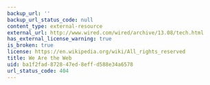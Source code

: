 ```yaml
---
backup_url: ''
backup_url_status_code: null
content_type: external-resource
external_url: http://www.wired.com/wired/archive/13.08/tech.html
has_external_license_warning: true
is_broken: true
license: https://en.wikipedia.org/wiki/All_rights_reserved
title: We Are the Web
uid: ba1f2fad-8728-47ed-8eff-d588e34a6578
url_status_code: 404
---
```

